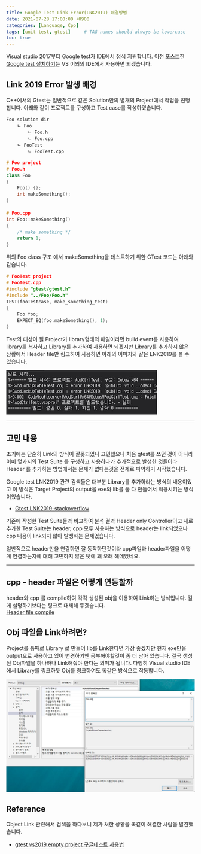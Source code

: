 ```yaml
---
title: Google Test Link Error(LNK2019) 해결방법
date: 2021-07-28 17:00:00 +0900
categories: [Language, Cpp]
tags: [unit test, gtest]     # TAG names should always be lowercase
toc: true
---
```


Visual studio 2017부터 Google test가 IDE에서 정식 지원합니다.
이전 포스트한 [Google test 설치하기](https://jooss287.github.io/posts/Cpp_GTest/)는 VS 이외의 IDE에서 사용하면 되겠습니다.

## Link 2019 Error 발생 배경

C++에서의 Gtest는 일반적으로 같은 Solution안의 별개의 Project에서 작업을 진행합니다. 아래와 같이 프로젝트를 구성하고 Test case를 작성하였습니다.

```shell
Foo solution dir
    ㄴ Foo
        ㄴ Foo.h
        ㄴ Foo.cpp
    ㄴ FooTest
        ㄴ FooTest.cpp
```

```cpp
# Foo project
# Foo.h
class Foo
{
    Foo() {};
    int makeSomething();
}

# Foo.cpp
int Foo::makeSomething()
{
    /* make something */
    return 1;
}
```

위의 Foo class 구조 에서 makeSomething을 테스트하기 위한 GTest 코드는 아래와 같습니다.

```cpp
# FooTest project
# FooTest.cpp
#include "gtest/gtest.h"
#include "../Foo/Foo.h"
TEST(fooTestcase, make_something_test)
{
    Foo foo;
    EXPECT_EQ(foo.makeSomething(), 1);
}
```

Test의 대상이 될 Project가 library형태의 파일이라면 build event를 사용하여 library를 복사하고 Library를 추가하여 사용하면 되겠지만 Library를 추가하지 않은 상황에서 Header file만 링크하여 사용하면 아래의 이미지와 같은 LNK2019를 볼 수 있습니다.

![LNK Error](/assets/img/21-07-28-lnk2019_error.JPG)

---

## 고민 내용

초기에는 단순히 Link의 방식이 잘못되었나 고민했으나 처음 gtest를 쓰던 것이 아니라 이미 몇가지의 Test Suite 를 구성하고 사용하다가 추가적으로 발생한 것들이라 Header 를 추가하는 방법에서는 문제가 없다는것을 전제로 파악하기 시작했습니다.

Google test LNK2019 관련 검색들은 대부분 Library를 추가하라는 방식의 내용이었고 이 방식은 Target Project의 output을 exe와 lib를 둘 다 만들어서 적용시키는 방식이었습니다.  

* [Gtest LNK2019-stackoverflow](https://stackoverflow.com/questions/25332280/google-test-error-lnk2019-unresolved-external-symbol-with-visual-studio-2013)

기존에 작성한 Test Suite들과 비교하여 분석 결과 Header only Controller이고 새로 추가한 Test Suite는 header, cpp 모두 사용하는 방식으로 header는 link되었으나 cpp 내용이 link되지 않아 발생하는 문제였습니다.

일반적으로 header만을 연결하면 잘 동작하던것이라 cpp파일과 header파일을 어떻게 연결하는지에 대해 고민하지 않은 탓에 꽤 오래 헤메었네요.

---

## cpp - header 파일은 어떻게 연동할까

header와 cpp 를 compile하여 각각 생성된 obj을 이용하여 Link하는 방식입니다. 길게 설명하기보다는 링크로 대체해 두겠습니다.  
[Header file compile](https://boycoding.tistory.com/144)

## Obj 파일을 Link하려면?

Project를 통째로 Library 로 만들어 lib를 Link한다면 가장 좋겠지만 현재 exe만을 output으로 사용하고 있어 변경하기엔 공부해야할것이 좀 더 남아 있습니다.
결국 생성된 Obj파일을 하나하나 Link해줘야 한다는 의미가 됩니다. 다행히 Visual studio IDE에서 Library를 링크하듯 Obj를 링크하여도 똑같은 방식으로 작동합니다.

![object file link](/assets/img/21-07-28-obj_linking.JPG)

## Reference

Object Link 관련해서 검색을 하다보니 제가 처한 상황을 똑같이 해결한 사람을 발견했습니다.

* [gtest vs2019 empty project 구글테스트 사용법](https://jhnyang.tistory.com/448)
